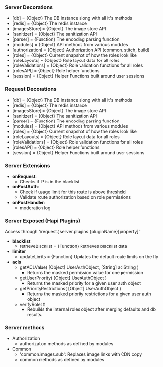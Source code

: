 ### Server Decorations
 * [db] = {Object} The DB instance along with all it's methods
 * [redis] = {Object} The redis instance
 * [imagesStore] = {Object} The image store API
 * [sanitizer] = {Object} The sanitization API
 * [parser] = {Function} The encoding parsing function
 * [modules] = {Object} API methods from various modules
 * [authorization] = {Object} Authorization API (common, stitch, build)
 * [roles] = {Object} Current snapshot of how the roles look like
 * [roleLayouts] = {Object} Role layout data for all roles
 * [roleValidations] = {Object} Role validation functions for all roles
 * [rolesAPI] = {Object} Role helper functions
 * [session] = {Object} Helper Functions built around user sessions


### Request Decorations
 * [db] = {Object} The DB instance along with all it's methods
 * [redis] = {Object} The redis instance
 * [imagesStore] = {Object} The image store API
 * [sanitizer] = {Object} The sanitization API
 * [parser] = {Function} The encoding parsing function
 * [modules] = {Object} API methods from various modules
 * [roles] = {Object} Current snapshot of how the roles look like
 * [roleLayouts] = {Object} Role layout data for all roles
 * [roleValidations] = {Object} Role validation functions for all roles
 * [rolesAPI] = {Object} Role helper functions
 * [session] = {Object} Helper Functions built around user sessions


### Server Extensions
 * **onRequest**:
   - Checks if IP is in the blacklist
 * **onPostAuth**:
   - Check if usage limit for this route is above threshold
   - Validate route authorization based on role permissions
 * **onPostHandler**:
   - moderation log


### Server Exposed (Hapi Plugins)
 Access through '(request.)server.plugins.{pluginName}[property]'
 * **blacklist**
   - retrieveBlacklist = {Function} Retrieves blacklist data
 * **limiter**
   - updateLimits = {Function} Updates the default route limits on the fly
 * **acls**
   - getACLValue( [Object] UserAuthObject, [String] aclString )
     - Returns the masked permission value for one permission
   - getUserPriority( [Object] UserAuthObject )
     - Returns the masked priority for a given user auth object
   - getPriorityRestrictions( [Object] UserAuthObject )
     - Returns the masked priority restrictions for a given user auth object
   - verifyRoles()
     - Rebuilds the internal roles object after merging defaults and db results.


### Server methods
 * Authorization
   - authorization methods as defined by modules
 * Common
   - 'common.images.sub': Replaces image links with CDN copy
   - common methods as defined by modules
